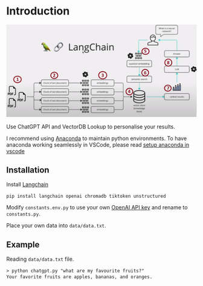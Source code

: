 # Introduction
![Langchain and VectorDB](vectordb-lang-chain.png)

Use ChatGPT API and VectorDB Lookup to personalise your results.

I recommend using [Anaconda](https://www.anaconda.com/download) to maintain python environments.
To have anaconda working seamlessly in VSCode, please read [setup anaconda in vscode](https://opensourceoptions.com/blog/setup-anaconda-python-to-work-with-visual-studio-code-on-windows/)

## Installation
Install [Langchain](https://github.com/hwchase17/langchain)

```
pip install langchain openai chromadb tiktoken unstructured
```
Modify `constants.env.py` to use your own [OpenAI API key](https://platform.openai.com/account/api-keys) and rename to `constants.py`.

Place your own data into `data/data.txt`.

## Example
Reading `data/data.txt` file.
```
> python chatgpt.py "what are my favourite fruits?"
Your favorite fruits are apples, bananas, and oranges.
```